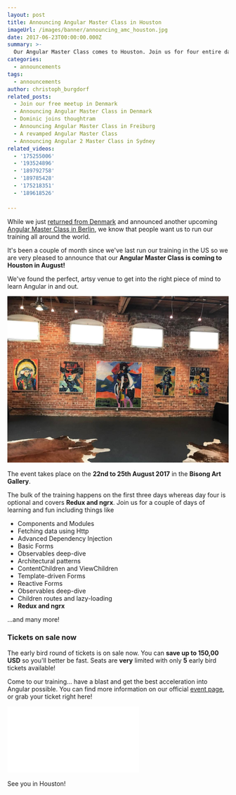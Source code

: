 ```yaml
---
layout: post
title: Announcing Angular Master Class in Houston
imageUrl: /images/banner/announcing_amc_houston.jpg
date: 2017-06-23T00:00:00.000Z
summary: >-
  Our Angular Master Class comes to Houston. Join us for four entire days full of fun and learning Angular!
categories:
  - announcements
tags:
  - announcements
author: christoph_burgdorf
related_posts:
  - Join our free meetup in Denmark
  - Announcing Angular Master Class in Denmark
  - Dominic joins thoughtram
  - Announcing Angular Master Class in Freiburg
  - A revamped Angular Master Class
  - Announcing Angular 2 Master Class in Sydney
related_videos:
  - '175255006'
  - '193524896'
  - '189792758'
  - '189785428'
  - '175218351'
  - '189618526'

---
```



While we just [returned from Denmark](/announcements/2017/05/05/announcing-angular-master-class-in-denmark.html) and announced another upcoming [Angular Master Class in Berlin](/announcements/2017/06/23/announcing-angular-master-class-in-berlin.html), we know that people want us to run our training all around the world.

It's been a couple of month since we've last run our training in the US so we are very pleased to announce that our **Angular Master Class is coming to Houston in August!**

We've found the perfect, artsy venue to get into the right piece of mind to learn Angular in and out.

<img src="/images/amc_houston_hall.jpg" alt="AMC Houston Event Location">

The event takes place on the **22nd to 25th August 2017** in the **Bisong Art Gallery**.

The bulk of the training happens on the first three days whereas day four is optional and covers **Redux and ngrx**. Join us for a couple of days of learning and fun including things like

- Components and Modules
- Fetching data using Http
- Advanced Dependency Injection
- Basic Forms
- Observables deep-dive
- Architectural patterns
- ContentChildren and ViewChildren
- Template-driven Forms
- Reactive Forms
- Observables deep-dive
- Children routes and lazy-loading
- **Redux and ngrx**

...and many more!

### Tickets on sale now

The early bird round of tickets is on sale now. You can **save up to 150,00 USD** so you'll better be fast. Seats are **very** limited with only **5** early bird tickets available!

Come to our training... have a blast and get the best acceleration into Angular possible. You can find more information on our official [event page](https://amc-houston.eventbrite.com/?aff=blogAnnouncement), or grab your ticket right here!

<iframe  src="//eventbrite.de/tickets-external?eid=35632678300&ref=etckt" frameborder="0" vspace="0" hspace="0" marginheight="5" marginwidth="5" scrolling="auto" allowtransparency="true"></iframe>

See you in Houston!


